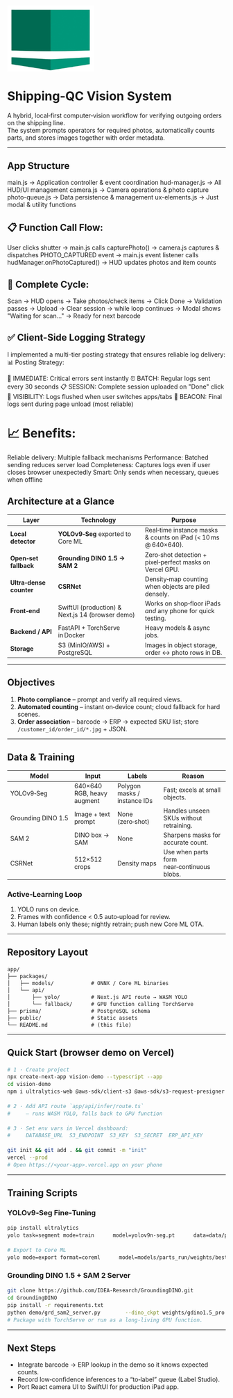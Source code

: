 
<img src="static/resources/logo-nobg.png" alt="Joulin Logo" align="center" width="200">

# Shipping‑QC Vision System

A hybrid, local‑first computer‑vision workflow for verifying outgoing orders on the shipping line.  
The system prompts operators for required photos, automatically counts parts, and stores images
together with order metadata.

---

## App Structure
main.js           → Application controller & event coordination
hud-manager.js    → All HUD/UI management 
camera.js         → Camera operations & photo capture
photo-queue.js    → Data persistence & management
ux-elements.js    → Just modal & utility functions

## 📋 Function Call Flow:
User clicks shutter → main.js calls capturePhoto() 
→ camera.js captures & dispatches PHOTO_CAPTURED event
→ main.js event listener calls hudManager.onPhotoCaptured()
→ HUD updates photos and item counts

## 🔄 Complete Cycle:
Scan → HUD opens → Take photos/check items → Click Done
→ Validation passes → Upload → Clear session 
→ while loop continues → Modal shows "Waiting for scan..."
→ Ready for next barcode

## ✅ Client-Side Logging Strategy
I implemented a multi-tier posting strategy that ensures reliable log delivery:
📊 Posting Strategy:

🚨 IMMEDIATE: Critical errors sent instantly
⏰ BATCH: Regular logs sent every 30 seconds
📋 SESSION: Complete session uploaded on "Done" click
🔄 VISIBILITY: Logs flushed when user switches apps/tabs
💾 BEACON: Final logs sent during page unload (most reliable)

# 📈 Benefits:

Reliable delivery: Multiple fallback mechanisms
Performance: Batched sending reduces server load
Completeness: Captures logs even if user closes browser unexpectedly
Smart: Only sends when necessary, queues when offline

## Architecture at a Glance

| Layer | Technology | Purpose |
|-------|------------|---------|
| **Local detector** | **YOLOv9‑Seg** exported to Core ML | Real‑time instance masks & counts on iPad (< 10 ms @ 640×640). |
| **Open‑set fallback** | **Grounding DINO 1.5 → SAM 2** | Zero‑shot detection + pixel‑perfect masks on Vercel GPU. |
| **Ultra‑dense counter** | **CSRNet** | Density‑map counting when objects are piled densely. |
| **Front‑end** | SwiftUI (production) & Next.js 14 (browser demo) | Works on shop‑floor iPads *and* any phone for quick testing. |
| **Backend / API** | FastAPI + TorchServe in Docker | Heavy models & async jobs. |
| **Storage** | S3 (MinIO/AWS) + PostgreSQL | Images in object storage, order ↔ photo rows in DB. |

---

## Objectives

1. **Photo compliance** – prompt and verify all required views.
2. **Automated counting** – instant on‑device count; cloud fallback for hard scenes.
3. **Order association** – barcode → ERP → expected SKU list; store `/customer_id/order_id/*.jpg` + JSON.

---

## Data & Training

| Model | Input | Labels | Reason |
|-------|-------|--------|--------|
| YOLOv9‑Seg | 640×640 RGB, heavy augment | Polygon masks / instance IDs | Fast; excels at small objects. |
| Grounding DINO 1.5 | Image + text prompt | None (zero‑shot) | Handles unseen SKUs without retraining. |
| SAM 2 | DINO box → SAM | None | Sharpens masks for accurate count. |
| CSRNet | 512×512 crops | Density maps | Use when parts form near‑continuous blobs. |

### Active‑Learning Loop

1. YOLO runs on device.  
2. Frames with confidence < 0.5 auto‑upload for review.  
3. Human labels only these; nightly retrain; push new Core ML OTA.

---

## Repository Layout

```
app/
├── packages/
│   ├── models/            # ONNX / Core ML binaries
│   └── api/
│       ├── yolo/          # Next.js API route → WASM YOLO
│       └── fallback/      # GPU function calling TorchServe
├── prisma/                # PostgreSQL schema
├── public/                # Static assets
└── README.md              # (this file)
```

---

## Quick Start (browser demo on Vercel)

```bash
# 1 · Create project
npx create-next-app vision-demo --typescript --app
cd vision-demo
npm i ultralytics-web @aws-sdk/client-s3 @aws-sdk/s3-request-presigner

# 2 · Add API route `app/api/infer/route.ts`
#     – runs WASM YOLO, falls back to GPU function

# 3 · Set env vars in Vercel dashboard:
#     DATABASE_URL  S3_ENDPOINT  S3_KEY  S3_SECRET  ERP_API_KEY

git init && git add . && git commit -m "init"
vercel --prod
# Open https://<your‑app>.vercel.app on your phone
```

---

## Training Scripts

### YOLOv9‑Seg Fine‑Tuning

```bash
pip install ultralytics
yolo task=segment mode=train      model=yolov9n-seg.pt      data=data/parts.yaml      imgsz=640 batch=32 epochs=60      lr0=5e-4 project=models/parts_run

# Export to Core ML
yolo mode=export format=coreml      model=models/parts_run/weights/best.pt      imgsz=640
```

### Grounding DINO 1.5 + SAM 2 Server

```bash
git clone https://github.com/IDEA-Research/GroundingDINO.git
cd GroundingDINO
pip install -r requirements.txt
python demo/grd_sam2_server.py        --dino_ckpt weights/gdino1.5_pro.pth        --sam_ckpt  weights/sam2.pth        --device cuda
# Package with TorchServe or run as a long‑living GPU function.
```

---

## Next Steps

* Integrate barcode → ERP lookup in the demo so it knows expected counts.  
* Record low‑confidence inferences to a “to‑label” queue (Label Studio).  
* Port React camera UI to SwiftUI for production iPad app.
